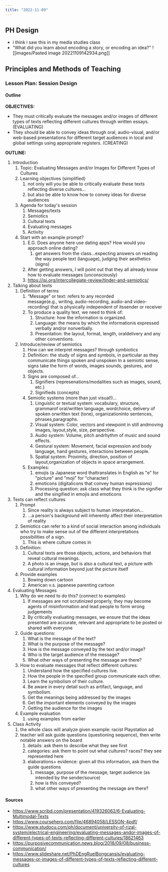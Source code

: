 ```yaml
---
title: "2022-11-09"
---
```

## PH Design
- i think i saw this in my media studies class
- "What did you learn about encoding a story, or encoding an idea?"
![[images/Pasted image 20221109142934.png]]
## Principles and Methods of Teaching
### Lesson Plan: Session Design
#### Outline
**OBJECTIVES:**
- They must critically evaluate the messages and/or images of different types of texts reflecting different cultures through written essays. (EVALUATING)
- They should be able to convey ideas through oral, audio-visual, and/or web-based presentations for different target audiences in local and global settings using appropriate registers. (CREATING)

**OUTLINE:**
1. Introduction
	1. Topic: Evaluating Messages and/or Images for Different Types of Cultures
	2. Learning objectives (simplified)
		1. not only will you be able to critically evaluate these texts reflecting diverse cultures...
		2. but also be able to know how to convey ideas for diverse audiences
	3. Agenda for today's session
		1. Messages/texts
		2. Semiotics
		3. Cultural texts
		4. Evaluating messages
		5. Activity
	4. Start with an example prompt? 
		1. E.G. Does anyone here use dating apps? How would you approach online dating?
			1. get answers from the class...expecting answers on reading the way people text (language), judging their aesthetics (signs)
		2. After getting answers, I will point out that they all already know how to evaluate messages (unconsciously)
		3. https://isi.org/intercollegiate-review/tinder-and-semiotics/
2. Talking about texts
	1. Definition of terms
		1. “Message” or text: refers to any recorded message(e.g., writing, audio-recording, audio-and video-recording) that is physically independent of itssender or receiver
		3. To produce a quality text, we need to think of:
			1. Structure: how the information is organized.
			2. Language: the means by which the informationis expressed verbally and/or nonverbally.
			3. Presentation: the layout, format, length, oraldelivery and any other conventions.
	2. Introduce/review of semiotics
		1. How can we interpret messages? through symbiotics
		2. Definition: the study of signs and symbols, in particular as they communicate things spoken and unspoken In a semiotic sense, signs take the form of words, images sounds, gestures, and objects.
		3. Signs are composed of...
			1. Signifiers (represenations/modalities such as images, sound, etc.)
			2. Signifieds (concepts)
		4. Semiotic systems (more than just visual!)...
			1. Linguistic or textual system: vocabulary, structure, grammarof oral/written language, wordchoice, delivery of spoken orwritten text (tone), organizationinto sentences, phrases,paragraphs.
			2. Visual system: Color, vectors and viewpoint in still andmoving images, layout,style, size, perspective.
			3. Audio system: Volume, pitch andrhythm of music and sound effects.
			4. Gestural system: Movement, facial expression and body language, hand gestures, interactions between people.
			5. Spatial system: Proximity, direction, position of layout,organization of objects in space arrangement.
		5.  Examples: 
			1. emojis (a Japanese word thattranslates in English as "e" for "picture" and "moji" for "character)
			2. emoticons (digitalicons that convey human expressions)
			3. Processing question: ask class what they think is the signifier and the singified in emojis and emoticons 
3. Texts can reflect cultures
	1. Prompt
		1. Since reality is always subject to human interpretation...
		2. ...a person's background will inherently affect their interpretation of reality
	2. Semiotics can refer to a kind of social interaction among individuals who try to make sense out of the different interpretations possibilities of a sign.
		1. This is where culture comes in
	3. Definition: 
		1. Cultural texts are those objects, actions, and behaviors that reveal cultural meanings. 
		2. A photo is an image, but is also a cultural text, a picture with cultural information beyond just the picture itself
	4. Provide examples
		1. Bowing down cartoon
		2. American v.s. japanese parenting cartoon
4. Evaluating Messages
	1. Why do we need to do this? (connect to examples)
		1. If messages are not scrutinized properly, they may become agents of misinformation and lead people to form wrong judgements
		2. By critically evaluating messages, we ensure that the ideas presented are accurate, relevant and appropriate to be posted or shared with everyone
	2. Guide questions:
		1. What is the message of the text?
		2. What is the purpose of the message?
		3. How is the message conveyed by the text and/or image?
		4. Who is the target audience of the message?
		5. What other ways of presenting the message are there?
	3. How to evaluate messages that reflect different cultures:
		1. Understand how the specified cultures live.
		2. How the people in the specified group communicate each other.
		3. Learn the symbolism of their culture.
		4. Be aware in every detail such as artifact, language, and symbolism.
		5. Get the meanings being addressed by the images
		6. Get the important elements conveyed by the images
		7. Getting the audience for the images
	4. Example evaluation
		1. using examples from earlier
5. Class Activity
	1. the whole class will analyze given example: racist Playstation ad
	2. teacher will ask guide questions (questioning sequence), then write notable answers on the board
		1. details: ask them to describe what they see first
		2. categories: ask them to point out what cultures? races? they see represented here
		3. elaborations+ evidence: given all this information, ask them the guide questions
			1. message, purpose of the message, target audience (as intended by the sender/source)
			2. how is this conveyed?
			3. what other ways of presenting the message are there?

#### Sources
- https://www.scribd.com/presentation/419326062/6-Evaluating-Multimodal-Texts
- https://www.coursehero.com/file/46894058/LESSON-4pdf/
- https://www.studocu.com/ph/document/university-of-rizal-system/electrical-engineering/evaluating-messages-andor-images-of-different-types-of-texts-reflecting-different-cultures/18621463
- https://purposivecommunication.news.blog/2018/09/08/business-communication/
- https://www.slideshare.net/PhDEngRuelBongcansis/evaluating-messages-or-images-of-different-types-of-texts-reflecting-different-cultures
